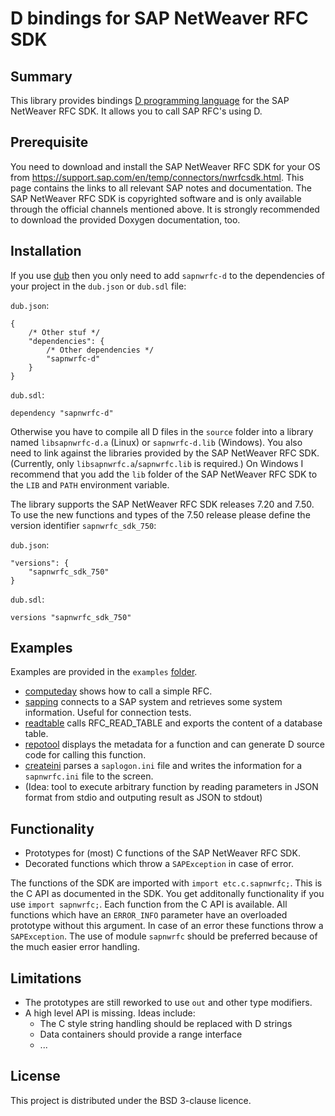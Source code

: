 ﻿D bindings for SAP NetWeaver RFC SDK
====================================

Summary
-------

This library provides bindings [D programming language](http://dlang.org) for the SAP NetWeaver RFC SDK. It allows you to call SAP RFC's using D.

Prerequisite
------------

You need to download and install the SAP NetWeaver RFC SDK for your OS from https://support.sap.com/en/temp/connectors/nwrfcsdk.html. This page contains the links to all relevant SAP notes and documentation.
The SAP NetWeaver RFC SDK is copyrighted software and is only available through the official channels mentioned above. It is strongly recommended to download the provided Doxygen documentation, too.


Installation
------------

If you use [dub](https://github.com/rejectedsoftware/dub/) then you only need to add `sapnwrfc-d` to the dependencies of your project in the `dub.json` or `dub.sdl` file:

`dub.json`:

    {
        /* Other stuf */
        "dependencies": {
            /* Other dependencies */
            "sapnwrfc-d"
        }
    }

`dub.sdl`:

    dependency "sapnwrfc-d"

Otherwise you have to compile all D files in the `source` folder into a library named `libsapnwrfc-d.a` (Linux) or `sapnwrfc-d.lib` (Windows).
You also need to link against the libraries provided by the SAP NetWeaver RFC SDK. (Currently, only `libsapnwrfc.a`/`sapnwrfc.lib` is required.)
On Windows I recommend that you add the `lib` folder of the SAP NetWeaver RFC SDK to the `LIB` and `PATH` environment variable.

The library supports the SAP NetWeaver RFC SDK releases 7.20 and 7.50. To use the new functions and types of the 7.50 release please define the
version identifier `sapnwrfc_sdk_750`:

`dub.json`:

    "versions": {
        "sapnwrfc_sdk_750"
    }

`dub.sdl`:

    versions "sapnwrfc_sdk_750"

Examples
--------

Examples are provided in the `examples` [folder](https://github.com/redstar/sapnwrfc-d/tree/master/examples/).

- [computeday](https://github.com/redstar/sapnwrfc-d/tree/master/examples/computeday) shows how to call a simple RFC.
- [sapping](https://github.com/redstar/sapnwrfc-d/tree/master/examples/sapping) connects to a SAP system and retrieves some system information. Useful for connection tests.
- [readtable](https://github.com/redstar/sapnwrfc-d/tree/master/examples/readtable) calls RFC_READ_TABLE and exports the content of a database table.
- [repotool](https://github.com/redstar/sapnwrfc-d/tree/master/examples/repotool) displays the metadata for a function and can generate D source code for calling this function.
- [createini](https://github.com/redstar/sapnwrfc-d/tree/master/examples/createini) parses a `saplogon.ini` file and writes the information for a `sapnwrfc.ini` file to the screen.
- (Idea: tool to execute arbitrary function by reading parameters in JSON format from stdio and outputing result as JSON to stdout) 

Functionality
-------------

- Prototypes for (most) C functions of the SAP NetWeaver RFC SDK.
- Decorated functions which throw a `SAPException` in case of error.

The functions of the SDK are imported with `import etc.c.sapnwrfc;`. This is the C API as documented in the SDK.
You get additonally functionality if you use `import sapnwrfc;`. Each function from the C API is available. All functions which have an `ERROR_INFO` parameter have an overloaded prototype without this argument. In case of an error these functions throw a `SAPException`.
The use of module `sapnwrfc` should be preferred because of the much easier error handling.

Limitations
-----------

- The prototypes are still reworked to use `out` and other type modifiers.
- A high level API is missing. Ideas include:
  - The C style string handling should be replaced with D strings
  - Data containers should provide a range interface
  - ...

License
-------

This project is distributed under the BSD 3-clause licence.